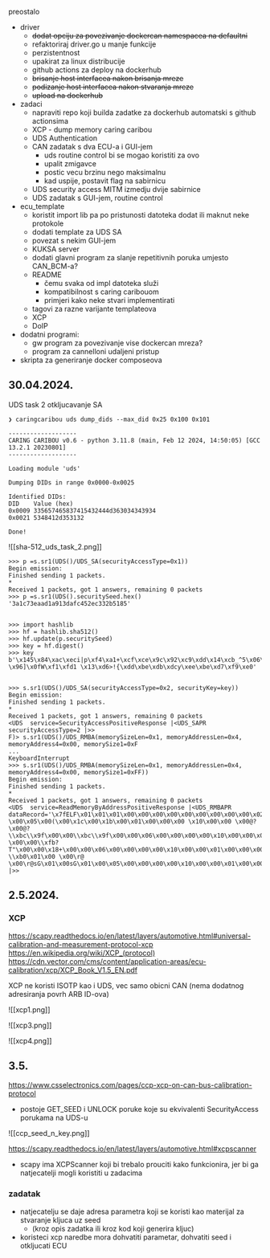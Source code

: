 preostalo
- driver
	- ~~dodat opciju za povezivanje dockercan namespacea na defaultni~~
	- refaktoriraj driver.go u manje funkcije
	- perzistentnost
	- upakirat za linux distribucije
	- github actions za deploy na dockerhub
	- ~~brisanje host interfacea nakon brisanja mreze~~
	- ~~podizanje host interfacea nakon stvaranja mreze~~
	- ~~upload na dockerhub~~
- zadaci
	- napraviti repo koji builda zadatke za dockerhub automatski s github actionsima
	- XCP - dump memory caring caribou
	- UDS Authentication
	- CAN zadatak s dva ECU-a i GUI-jem
		- uds routine control bi se mogao koristiti za ovo
		- upalit zmigavce
		- postic vecu brzinu nego maksimalnu
		- kad uspije, postavit flag na sabirnicu
	- UDS security access MITM izmedju dvije sabirnice
	- UDS zadatak s GUI-jem, routine control
- ecu_template
	- koristit import lib pa po pristunosti datoteka dodat ili maknut neke protokole
	- dodati template za UDS SA
	- povezat s nekim GUI-jem
	- KUKSA server
	- dodati glavni program za slanje repetitivnih poruka umjesto CAN_BCM-a?
	- README
		- čemu svaka od impl datoteka služi
		- kompatibilnost s caring caribouom
		- primjeri kako neke stvari implementirati
	- tagovi za razne varijante templateova
	- XCP
	- DoIP
- dodatni programi:
	- gw program za povezivanje vise dockercan mreza?
	- program za cannelloni udaljeni pristup
- skripta za generiranje docker composeova

## 30.04.2024.

UDS task 2 otkljucavanje SA


```
❯ caringcaribou uds dump_dids --max_did 0x25 0x100 0x101

-------------------
CARING CARIBOU v0.6 - python 3.11.8 (main, Feb 12 2024, 14:50:05) [GCC 13.2.1 20230801]
-------------------

Loading module 'uds'

Dumping DIDs in range 0x0000-0x0025

Identified DIDs:
DID    Value (hex)
0x0009 335657465837415432444d363034343934
0x0021 5348412d353132

Done!

```

![[sha-512_uds_task_2.png]]

```
>>> p =s.sr1(UDS()/UDS_SA(securityAccessType=0x1))
Begin emission:
Finished sending 1 packets.
*
Received 1 packets, got 1 answers, remaining 0 packets
>>> p =s.sr1(UDS().securitySeed.hex()
'3a1c73eaad1a913dafc452ec332b5185'


>>> import hashlib
>>> hf = hashlib.sha512()
>>> hf.update(p.securitySeed)
>>> key = hf.digest()
>>> key
b'\x145\x84\xac\xeci|p\xf4\xa1+\xcf\xce\x9c\x92\xc9\xdd\x14\xcb_^5\x06\xc2z\x05\xbbU\xe1\n6\xe6\xab\x1c\x83W#\x13\xd7&-\x96]\x0fW\xf1\xfd1 \x13\xd6>!{\xdd\xbe\xdb\xdcy\xee\xbe\xd7\xf9\xe0'


>>> s.sr1(UDS()/UDS_SA(securityAccessType=0x2, securityKey=key))
Begin emission:
Finished sending 1 packets.
*
Received 1 packets, got 1 answers, remaining 0 packets
<UDS  service=SecurityAccessPositiveResponse |<UDS_SAPR  securityAccessType=2 |>>
F)> s.sr1(UDS()/UDS_RMBA(memorySizeLen=0x1, memoryAddressLen=0x4, memoryAddress4=0x00, memorySize1=0xF 
... 
KeyboardInterrupt
>>> s.sr1(UDS()/UDS_RMBA(memorySizeLen=0x1, memoryAddressLen=0x4, memoryAddress4=0x00, memorySize1=0xFF))
Begin emission:
Finished sending 1 packets.
*
Received 1 packets, got 1 answers, remaining 0 packets
<UDS  service=ReadMemoryByAddressPositiveResponse |<UDS_RMBAPR  dataRecord='\x7fELF\x01\x01\x01\x00\x00\x00\x00\x00\x00\x00\x00\x00\x02\x00^\x00\x01\x00\x00\x00\\x98\x11\x08@4\x00\x00\x00\\xbc\\xe2\x04\x00\x00\x03\x00\x004\x00 \x00\x05\x00(\x00\x1c\x00\x1b\x00\x01\x00\x00\x00 \x10\x00\x00 \x00@? \x00@?\\xbc\\x9f\x00\x00\\xbc\\x9f\x00\x00\x06\x00\x00\x00\x00\x10\x00\x00\x01\x00\x00\x00\x00\\xb0\x00\x00\x00\x00\\xfb?\x00\x00\\xfb?T"\x00\x00\x18+\x00\x00\x06\x00\x00\x00\x00\x10\x00\x00\x01\x00\x00\x00\x00\\xe0\x00\x00\x00\x00\x08@\x00\x00\x08@\x1b\\xc7\x00\x00\x1c\\xc7\x00\x00\x07\x00\x00\x00\x00\x10\x00\x00\x01\x00\x00\x00 \\xb0\x01\x00 \x00\r@ \x00\r@sG\x01\x00sG\x01\x00\x05\x00\x00\x00\x00\x10\x00\x00\x01\x00\x00\x00\\xe8\x0f\x00\x00\\xe8\x1f\x00P\\xe8\x1f\x00P\x00\x00\x00\x00\x18\x00\x00\x00\x06\x00\x00\x00\x00\x10\x00\x00\x00\x00\x00\x00\x00\x00\x00\x00\x00\x00\x00\x00\x00\x00\x00\x00\x00\x00\x00\x00\x00\x00\x00\x00\x00\x00\x00\x00\x00\x00\x00\x00\x00\x00\x00\x00\x00\x00\x00\x00\x00\x00\x00' |>>

```


## 2.5.2024.

### XCP

https://scapy.readthedocs.io/en/latest/layers/automotive.html#universal-calibration-and-measurement-protocol-xcp
https://en.wikipedia.org/wiki/XCP_(protocol)
https://cdn.vector.com/cms/content/application-areas/ecu-calibration/xcp/XCP_Book_V1.5_EN.pdf

XCP ne koristi ISOTP kao i UDS, vec samo obicni CAN (nema dodatnog adresiranja povrh ARB ID-ova)

![[xcp1.png]]

![[xcp3.png]]

![[xcp4.png]]



## 3.5.

https://www.csselectronics.com/pages/ccp-xcp-on-can-bus-calibration-protocol
- postoje GET_SEED i UNLOCK poruke koje su ekvivalenti SecurityAccess porukama na UDS-u

![[ccp_seed_n_key.png]]

https://scapy.readthedocs.io/en/latest/layers/automotive.html#xcpscanner
- scapy ima XCPScanner koji bi trebalo prouciti kako funkcionira, jer bi ga natjecatelji mogli koristiti u zadacima


### zadatak
- natjecatelju se daje adresa parametra koji se koristi kao materijal za stvaranje kljuca uz seed
	- (kroz opis zadatka ili kroz kod koji generira kljuc)
- koristeci xcp naredbe mora dohvatiti parametar, dohvatiti seed i otkljucati ECU

